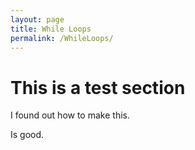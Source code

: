 ```yaml
---
layout: page
title: While Loops
permalink: /WhileLoops/
---
```


# This is a test section

I found out how to make this.

Is good.